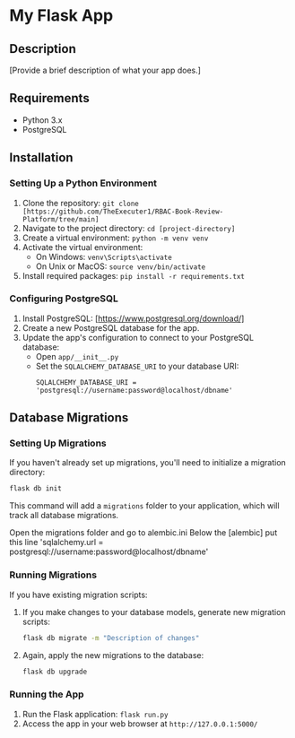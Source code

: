 
# My Flask App

## Description
[Provide a brief description of what your app does.]

## Requirements
- Python 3.x
- PostgreSQL

## Installation

### Setting Up a Python Environment
1. Clone the repository: `git clone [https://github.com/TheExecuter1/RBAC-Book-Review-Platform/tree/main]`
2. Navigate to the project directory: `cd [project-directory]`
3. Create a virtual environment: `python -m venv venv`
4. Activate the virtual environment:
   - On Windows: `venv\Scripts\activate`
   - On Unix or MacOS: `source venv/bin/activate`
5. Install required packages: `pip install -r requirements.txt`

### Configuring PostgreSQL
1. Install PostgreSQL: [https://www.postgresql.org/download/]
2. Create a new PostgreSQL database for the app.
3. Update the app's configuration to connect to your PostgreSQL database:
   - Open `app/__init__.py` 
   - Set the `SQLALCHEMY_DATABASE_URI` to your database URI: 
     ```
     SQLALCHEMY_DATABASE_URI = 'postgresql://username:password@localhost/dbname'
     ```

## Database Migrations

### Setting Up Migrations
If you haven't already set up migrations, you'll need to initialize a migration directory:

```bash
flask db init
```

This command will add a `migrations` folder to your application, which will track all database migrations.

Open the migrations folder and go to alembic.ini
Below the [alembic] put this line 'sqlalchemy.url = postgresql://username:password@localhost/dbname'

### Running Migrations

If you have existing migration scripts:

1. If you make changes to your database models, generate new migration scripts:
   ```bash
   flask db migrate -m "Description of changes"
   ```

2. Again, apply the new migrations to the database:
   ```bash
   flask db upgrade
   ```

### Running the App
1. Run the Flask application: `flask run.py`
3. Access the app in your web browser at `http://127.0.0.1:5000/`

